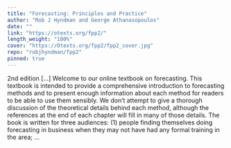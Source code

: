 ```yaml
---
title: "Forecasting: Principles and Practice"
author: "Rob J Hyndman and George Athanasopoulos"
date: ""
link: "https://otexts.org/fpp2/"
length_weight: "100%"
cover: "https://Otexts.org/fpp2/fpp2_cover.jpg"
repo: "robjhyndman/fpp2"
pinned: true
---
```


2nd edition [...] Welcome to our online textbook on forecasting. This textbook is intended to provide a comprehensive introduction to forecasting methods and to present enough information about each method for readers to be able to use them sensibly. We don’t attempt to give a thorough discussion of the theoretical details behind each method, although the references at the end of each chapter will fill in many of those details. The book is written for three audiences: (1) people finding themselves doing forecasting in business when they may not have had any formal training in the area; ...
